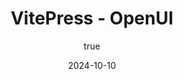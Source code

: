 ---
title: 'VitePress - OpenUI'
synopsis: 'This is an example tutorial. You can use this file as a template to create your own tutorials.'
date: 2024-10-10
author:
  name: 'Cas Verheye'
  socials: # Add social media links -> If you don't have any, place an empty string ''
    website: ''
    linkedin: 'https://www.linkedin.com/in/casverheye/'
    github: ''
thumbnailUrl: '/assets/1728555601054.jpg'
head:
  - - meta
    - name: description
      content: 'This is an example tutorial. You can use this file as a template to create your own tutorials.' # Add a description of the article
  - - meta
    - name: keywords
      content: 'front-end development static-site-generator ssg javascript' # Add keywords related to the article
---